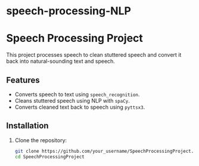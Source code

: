 # speech-processing-NLP
# Speech Processing Project

This project processes speech to clean stuttered speech and convert it back into natural-sounding text and speech.

## Features
- Converts speech to text using `speech_recognition`.
- Cleans stuttered speech using NLP with `spaCy`.
- Converts cleaned text back to speech using `pyttsx3`.

## Installation

1. Clone the repository:
   ```bash
   git clone https://github.com/your_username/SpeechProcessingProject.git
   cd SpeechProcessingProject
